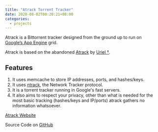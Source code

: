 ```yaml
---
title: "Atrack Torrent Tracker"
date: 2020-08-02T00:20:21+08:00
categories:
  - projects
---
```

Atrack is a Bittorrent tracker designed from the ground up to run on [Google’s App Engine](https://cloud.google.com/appengine/) grid.

Atrack is based on the abandoned [Atrack](http://repo.cat-v.org/atrack/) by [Uriel †](https://github.com/uriel).

## Features
1. It uses memcache to store IP addresses, ports, and hashes/keys.
2. It uses [ntrack](http://repo.cat-v.org/atrack/ntrack), the Network Tracker protocol.
3. It is a torrent tracker running in Google's fast servers.
4. It also aims to respect your privacy, other than what is needed for the most basic tracking (hashes/keys and IP/ports) atrack gathers no information whatsoever.

[Atrack Website](https://atrack.eu.org/)

Source Code on [GitHub](https://github.com/AnimMouse/atrack)